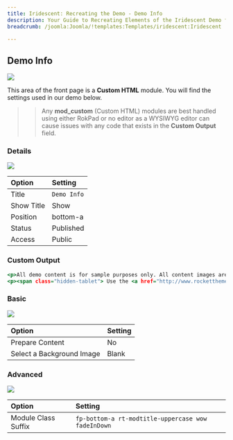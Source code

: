 ```yaml
---
title: Iridescent: Recreating the Demo - Demo Info
description: Your Guide to Recreating Elements of the Iridescent Demo for Joomla
breadcrumb: /joomla:Joomla/!templates:Templates/iridescent:Iridescent

---
```


Demo Info
-----

![][demo]

This area of the front page is a **Custom HTML** module. You will find the settings used in our demo below.

>> Any **mod_custom** (Custom HTML) modules are best handled using either RokPad or no editor as a WYSIWYG editor can cause issues with any code that exists in the **Custom Output** field.

### Details

![][demo2]

|   Option   |   Setting   |
| :--------- | :---------- |
| Title      | `Demo Info` |
| Show Title | Show        |
| Position   | bottom-a    |
| Status     | Published   |
| Access     | Public      |

### Custom Output

~~~ .html
<p>All demo content is for sample purposes only. All content images are freely available from <a href="http://unsplash.com/">Unsplash</a>.</p>
<p><span class="hidden-tablet"> Use the <a href="http://www.rockettheme.com/joomla/templates/iridescent">RocketLauncher</a> to install a demo equivalent onto your site.</span></p>
~~~

### Basic

![][demo3]

|           Option          | Setting |
| :------------------------ | :------ |
| Prepare Content           | No      |
| Select a Background Image | Blank   |

### Advanced

![][demo4]

|        Option       |                      Setting                       |
| :------------------ | :------------------------------------------------- |
| Module Class Suffix | `fp-bottom-a rt-modtitle-uppercase wow fadeInDown` |

[demo]: assets/demo_9.jpeg
[demo2]: assets/demo_9a.jpeg
[demo3]: assets/demo_9b.jpeg
[demo4]: assets/demo_9c.jpeg